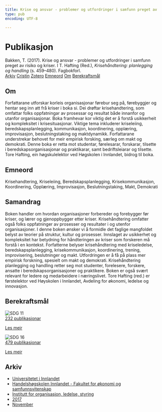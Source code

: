 ```yaml
---
title: Krise og ansvar - problemer og utfordringer i samfunn preget av risiko og kriser
type: pub
encoding: UTF-8

---
```

<h1>Publikasjon</h1>
<article id="csl-bib-container-GH3L27QW" class="csl-bib-container">
  <div class="csl-bib-body"> <div class="csl-entry">Bakken, T. (2017). Krise og ansvar - problemer og utfordringer i samfunn preget av risiko og kriser. I T. Hafting (Red.), <i>Krisehåndtering: planlegging og handling</i> (s. 459–480). Fagbokforl.</div> </div>
  <div class="csl-bib-buttons">
    <a href="#taxonomy-article-GH3L27QW" alt="archive" class="csl-bib-button">Arkiv</a>
    <a href="https://app.cristin.no/results/show.jsf?id=1514293" alt="Cristin" class="csl-bib-button">Cristin</a>
    <a href="http://zotero.org/groups/5881554/items/GH3L27QW" alt="Zotero" class="csl-bib-button">Zotero</a>
    <a href="#keywords-article-GH3L27QW" alt="keywords" class="csl-bib-button">Emneord</a>
    <a href="#about-article-GH3L27QW" alt="about_pub" class="csl-bib-button">Om</a>
    <a href="#sdg-article-GH3L27QW" alt="sdg" class="csl-bib-button">Berekraftsmål</a>
  </div>
  <div id="csl-bib-meta-container-GH3L27QW"></div>
</article>
<div id="csl-bib-meta-GH3L27QW" class="csl-bib-meta">
  <article id="about-article-GH3L27QW" class="about_pub-article">
    <h1>Om</h1>
    Forfattarane utforskar korleis organisasjonar førebur seg på, førebyggjer og hentar seg inn att frå kriser i boka si. Dei drøftar krisehandtering, som omfattar folks oppfatningar av prosessar og resultat både innanfor og utanfor organisasjonar. Boka framhevar kor viktig det er å forstå usikkerheit og kompleksitet i krisesituasjonar. Viktige tema inkluderer kriseleiing, beredskapsplanlegging, kommunikasjon, koordinering, opplæring, improvisasjon, beslutningstaking og maktdynamikk. Forfattarane understrekar behovet for meir empirisk forsking, særleg om makt og demokrati. Denne boka er retta mot studentar, førelesarar, forskarar, tilsette i beredskapsorganisasjonar og praktikarar, samt bedriftsleiarar og tilsette. Tore Hafting, ein høgskulelektor ved Høgskolen i Innlandet, bidrog til boka.
  </article>
  <article id="keywords-article-GH3L27QW" class="keywords-article">
    <h1>Emneord</h1>
    Krisehandtering, Kriseleiing, Beredskapsplanlegging, Krisekommunikasjon, Koordinering, Opplæring, Improvisasjon, Beslutningstaking, Makt, Demokrati
  </article>
  <article id="abstract-article-GH3L27QW" class="abstract-article">
    <h1>Samandrag</h1>
    Boken handler om hvordan organisasjoner forbereder og forebygger før kriser, og lærer og gjenoppbygger etter kriser. Krisehåndtering omfatter også folks oppfatninger av prosesser og resultater i og utenfor organisasjoner. I denne boken ønsker vi å formidle det faglige mangfoldet belyst av teorier på struktur, kultur og prosesser. Innslaget av usikkerhet og kompleksitet har betydning for håndteringen av kriser som forskeren må forstå i en kontekst. Forfatterne belyser krisehåndtering med kriseledelse, beredskapsplanlegging, krisekommunikasjon, koordinering, trening, improvisering, beslutninger og makt. Utfordringen er å få på plass mer empirisk forskning, spesielt om makt og demokrati. Krisehåndtering planlegging og handling retter seg mot studenter, forelesere, forskere, ansatte i beredskapsorganisasjoner og praktikere. Boken er også svært relevant for ledere og medarbeidere i næringslivet. Tore Hafting (red.) er førstelektor ved Høyskolen i Innlandet, Avdeling for økonomi, ledelse og innovasjon.
  </article>
  <article id="sdg-article-GH3L27QW" class="sdg-article">
    <h1>Berekraftsmål</h1>
    <div class="sdg-container"><div id="sdg11" class="sdg">
        <img src="{{< params subfolder >}}images/sdg/sdg11_nn.png" class="image" alt="SDG 11">
        <div class="sdg-overlay">
          <a href="{{< params subfolder >}}nn/archive/?sdg=11#archive" class="sdg-publication-count"><span>232</span> publikasjonar</a>
          <p><a href="https://fn.no/om-fn/fns-baerekraftsmaal/baerekraftige-byer-og-lokalsamfunn?lang=nno-NO" class="sdg-read-more">Les meir</a></p>
        </div>
      </div> <div id="sdg16" class="sdg">
        <img src="{{< params subfolder >}}images/sdg/sdg16_nn.png" class="image" alt="SDG 16">
        <div class="sdg-overlay">
          <a href="{{< params subfolder >}}nn/archive/?sdg=16#archive" class="sdg-publication-count"><span>479</span> publikasjonar</a>
          <p><a href="https://fn.no/om-fn/fns-baerekraftsmaal/fred-rettferdighet-og-velfungerende-institusjoner?lang=nno-NO" class="sdg-read-more">Les meir</a></p>
        </div>
      </div></div>
  </article>
  <article id="taxonomy-article-GH3L27QW" class="taxonomy-article">
    <h1>Arkiv</h1>
    <ul>
      <li><a href="{{< params subfolder >}}nn/archive/?key=3DCRN523">Universitetet i Innlandet</a></li>
      <li><a href="{{< params subfolder >}}nn/archive/?key=DU8Q9LN9">Handelshøgskolen Innlandet - Fakultet for økonomi og samfunnsvitenskap</a></li>
      <li><a href="{{< params subfolder >}}nn/archive/?key=4LUWR3ZM">Institutt for organisasjon, ledelse, styring</a></li>
      <li><a href="{{< params subfolder >}}nn/archive/?key=KF5I8TQ8">2017</a></li>
      <li><a href="{{< params subfolder >}}nn/archive/?key=Y8EBLZPM">November</a></li>
    </ul>
  </article>
</div>
